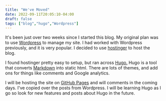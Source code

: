 ```yaml
---
title: "We've Moved"
date: 2022-09-11T20:05:10-04:00
draft: false
tags: ["blog","hugo","Wordpress"]
---
```


It's been just over two weeks since I started this blog. My original plan was to use [Wordpress](https://wordpress.org) to manage my site.
I had worked with Wordpress previously, and it is very popular.
I decided to use [hostinger](https://www.hostinger.com/) to host the blog.

I found hostinger pretty easy to setup, but ran across [Hugo.](https://gohugo.io/) Hugo is a tool that converts [Markdown](https://en.wikipedia.org/wiki/Markdown) into static html.
There are lots of themes, and add ons for things like comments and Google analytics.

I will be hosting the site on [GitHub Pages](https://pages.github.com/) and will comments in the coming days. I've copied over the posts from Wordpress. I will be learning Hugo as I go so look for new features and posts about Hugo in the future.
